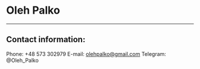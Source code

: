 # Oleh Palko

***

## Contact information:

Phone: +48 573 302979
E-mail: olehpalko@gmail.com
Telegram: @Oleh_Palko

